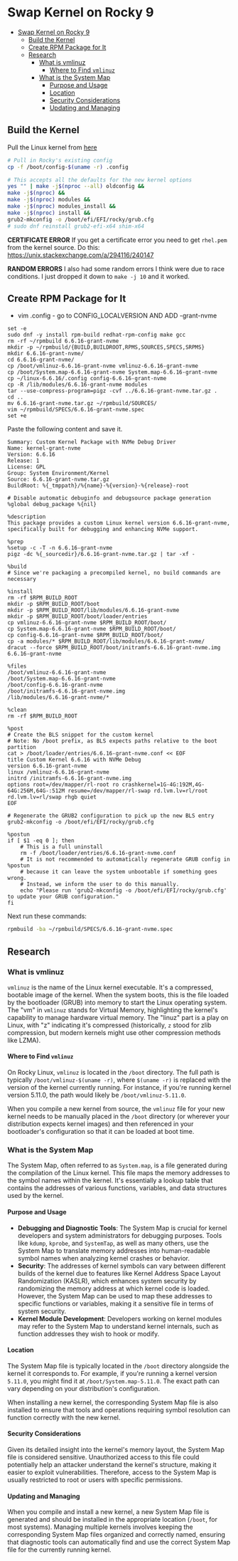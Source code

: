 # Swap Kernel on Rocky 9

- [Swap Kernel on Rocky 9](#swap-kernel-on-rocky-9)
  - [Build the Kernel](#build-the-kernel)
  - [Create RPM Package for It](#create-rpm-package-for-it)
  - [Research](#research)
    - [What is vmlinuz](#what-is-vmlinuz)
      - [Where to Find `vmlinuz`](#where-to-find-vmlinuz)
    - [What is the System Map](#what-is-the-system-map)
      - [Purpose and Usage](#purpose-and-usage)
      - [Location](#location)
      - [Security Considerations](#security-considerations)
      - [Updating and Managing](#updating-and-managing)


## Build the Kernel

Pull the Linux kernel from [here](https://www.kernel.org/)

```bash
# Pull in Rocky's existing config
cp -f /boot/config-$(uname -r) .config

# This accepts all the defaults for the new kernel options
yes "" | make -j$(nproc --all) oldconfig &&
make -j$(nproc) &&
make -j$(nproc) modules &&
make -j$(nproc) modules_install &&
make -j$(nproc) install &&
grub2-mkconfig -o /boot/efi/EFI/rocky/grub.cfg
# sudo dnf reinstall grub2-efi-x64 shim-x64
```

**CERTIFICATE ERROR** If you get a certificate error you need to get `rhel.pem` from the kernel source. Do this: https://unix.stackexchange.com/a/294116/240147



**RANDOM ERRORS** I also had some random errors I think were due to race conditions. I just dropped it down to `make -j 10` and it worked.

## Create RPM Package for It

- vim .config - go to CONFIG_LOCALVERSION AND ADD -grant-nvme

```
set -e
sudo dnf -y install rpm-build redhat-rpm-config make gcc
rm -rf ~/rpmbuild 6.6.16-grant-nvme
mkdir -p ~/rpmbuild/{BUILD,BUILDROOT,RPMS,SOURCES,SPECS,SRPMS}
mkdir 6.6.16-grant-nvme/
cd 6.6.16-grant-nvme/
cp /boot/vmlinuz-6.6.16-grant-nvme vmlinuz-6.6.16-grant-nvme
cp /boot/System.map-6.6.16-grant-nvme System.map-6.6.16-grant-nvme
cp ~/linux-6.6.16/.config config-6.6.16-grant-nvme
cp -R /lib/modules/6.6.16-grant-nvme modules
tar --use-compress-program=pigz -cvf ../6.6.16-grant-nvme.tar.gz .
cd ..
mv 6.6.16-grant-nvme.tar.gz ~/rpmbuild/SOURCES/
vim ~/rpmbuild/SPECS/6.6.16-grant-nvme.spec
set +e
```

Paste the following content and save it.

```
Summary: Custom Kernel Package with NVMe Debug Driver
Name: kernel-grant-nvme
Version: 6.6.16
Release: 1
License: GPL
Group: System Environment/Kernel
Source: 6.6.16-grant-nvme.tar.gz
BuildRoot: %{_tmppath}/%{name}-%{version}-%{release}-root

# Disable automatic debuginfo and debugsource package generation
%global debug_package %{nil}

%description
This package provides a custom Linux kernel version 6.6.16-grant-nvme, specifically built for debugging and enhancing NVMe support.

%prep
%setup -c -T -n 6.6.16-grant-nvme
pigz -dc %{_sourcedir}/6.6.16-grant-nvme.tar.gz | tar -xf -

%build
# Since we're packaging a precompiled kernel, no build commands are necessary

%install
rm -rf $RPM_BUILD_ROOT
mkdir -p $RPM_BUILD_ROOT/boot
mkdir -p $RPM_BUILD_ROOT/lib/modules/6.6.16-grant-nvme
mkdir -p $RPM_BUILD_ROOT/boot/loader/entries
cp vmlinuz-6.6.16-grant-nvme $RPM_BUILD_ROOT/boot/
cp System.map-6.6.16-grant-nvme $RPM_BUILD_ROOT/boot/
cp config-6.6.16-grant-nvme $RPM_BUILD_ROOT/boot/
cp -a modules/* $RPM_BUILD_ROOT/lib/modules/6.6.16-grant-nvme/
dracut --force $RPM_BUILD_ROOT/boot/initramfs-6.6.16-grant-nvme.img 6.6.16-grant-nvme

%files
/boot/vmlinuz-6.6.16-grant-nvme
/boot/System.map-6.6.16-grant-nvme
/boot/config-6.6.16-grant-nvme
/boot/initramfs-6.6.16-grant-nvme.img
/lib/modules/6.6.16-grant-nvme/*

%clean
rm -rf $RPM_BUILD_ROOT

%post
# Create the BLS snippet for the custom kernel
# Note: No /boot prefix, as BLS expects paths relative to the boot partition
cat > /boot/loader/entries/6.6.16-grant-nvme.conf << EOF
title Custom Kernel 6.6.16 with NVMe Debug
version 6.6.16-grant-nvme
linux /vmlinuz-6.6.16-grant-nvme
initrd /initramfs-6.6.16-grant-nvme.img
options root=/dev/mapper/rl-root ro crashkernel=1G-4G:192M,4G-64G:256M,64G-:512M resume=/dev/mapper/rl-swap rd.lvm.lv=rl/root rd.lvm.lv=rl/swap rhgb quiet
EOF

# Regenerate the GRUB2 configuration to pick up the new BLS entry
grub2-mkconfig -o /boot/efi/EFI/rocky/grub.cfg

%postun
if [ $1 -eq 0 ]; then
    # This is a full uninstall
    rm -f /boot/loader/entries/6.6.16-grant-nvme.conf
    # It is not recommended to automatically regenerate GRUB config in %postun
    # because it can leave the system unbootable if something goes wrong.
    # Instead, we inform the user to do this manually.
    echo "Please run 'grub2-mkconfig -o /boot/efi/EFI/rocky/grub.cfg' to update your GRUB configuration."
fi

```

Next run these commands:

```bash
rpmbuild -ba ~/rpmbuild/SPECS/6.6.16-grant-nvme.spec
```

## Research

### What is vmlinuz

`vmlinuz` is the name of the Linux kernel executable. It's a compressed, bootable image of the kernel. When the system boots, this is the file loaded by the bootloader (GRUB) into memory to start the Linux operating system. The "vm" in `vmlinuz` stands for Virtual Memory, highlighting the kernel's capability to manage hardware virtual memory. The "linuz" part is a play on Linux, with "z" indicating it's compressed (historically, `z` stood for zlib compression, but modern kernels might use other compression methods like LZMA).

#### Where to Find `vmlinuz`

On Rocky Linux, `vmlinuz` is located in the `/boot` directory. The full path is typically `/boot/vmlinuz-$(uname -r)`, where `$(uname -r)` is replaced with the version of the kernel currently running. For instance, if you're running kernel version 5.11.0, the path would likely be `/boot/vmlinuz-5.11.0`.

When you compile a new kernel from source, the `vmlinuz` file for your new kernel needs to be manually placed in the `/boot` directory (or wherever your distribution expects kernel images) and then referenced in your bootloader's configuration so that it can be loaded at boot time.

### What is the System Map

The System Map, often referred to as `System.map`, is a file generated during the compilation of the Linux kernel. This file maps the memory addresses to the symbol names within the kernel. It's essentially a lookup table that contains the addresses of various functions, variables, and data structures used by the kernel.

#### Purpose and Usage

- **Debugging and Diagnostic Tools**: The System Map is crucial for kernel developers and system administrators for debugging purposes. Tools like `kdump`, `kprobe`, and `SystemTap`, as well as many others, use the System Map to translate memory addresses into human-readable symbol names when analyzing kernel crashes or behavior.
- **Security**: The addresses of kernel symbols can vary between different builds of the kernel due to features like Kernel Address Space Layout Randomization (KASLR), which enhances system security by randomizing the memory address at which kernel code is loaded. However, the System Map can be used to map these addresses to specific functions or variables, making it a sensitive file in terms of system security.
- **Kernel Module Development**: Developers working on kernel modules may refer to the System Map to understand kernel internals, such as function addresses they wish to hook or modify.

#### Location

The System Map file is typically located in the `/boot` directory alongside the kernel it corresponds to. For example, if you're running a kernel version `5.11.0`, you might find it at `/boot/System.map-5.11.0`. The exact path can vary depending on your distribution's configuration.

When installing a new kernel, the corresponding System Map file is also installed to ensure that tools and operations requiring symbol resolution can function correctly with the new kernel.

#### Security Considerations

Given its detailed insight into the kernel's memory layout, the System Map file is considered sensitive. Unauthorized access to this file could potentially help an attacker understand the kernel's structure, making it easier to exploit vulnerabilities. Therefore, access to the System Map is usually restricted to root or users with specific permissions.

#### Updating and Managing

When you compile and install a new kernel, a new System Map file is generated and should be installed in the appropriate location (`/boot`, for most systems). Managing multiple kernels involves keeping the corresponding System Map files organized and correctly named, ensuring that diagnostic tools can automatically find and use the correct System Map file for the currently running kernel.
